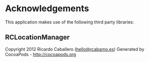 # Acknowledgements
This application makes use of the following third party libraries:

## RCLocationManager

Copyright 2012 Ricardo Caballero (hello@rcabamo.es)
Generated by CocoaPods - http://cocoapods.org
